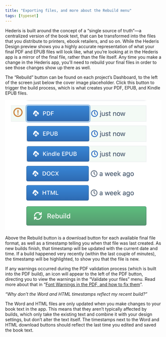 ```yaml
---
title: "Exporting files, and more about the Rebuild menu"
tags: [typeset]
---
```

 
<html><body><section data-type="chapter" class="hsecchapter" data-hederis-type="hsecchapter" id="builds" data-pi-attrs="id: builds; data-tags: typeset;" role="doc-chapter" data-tags="typeset" data-author-name=" " data-book-title=" " title="Exporting files, and more about the Rebuild menu"><p class="hblkp" data-hederis-type="hblkp" id="pmX88lLJp">Hederis is built around the concept of a &#8220;single source of truth&#8221;&#8212;a centralized version of the book text, that can be transformed into the files that you distribute to printers, ebook retailers, and so on. While the Hederis Design preview shows you a highly accurate representation of what your final PDF and EPUB files will look like, what you&#8217;re looking at in the Hederis app is a mirror of the final file, rather than the file itself. Any time you make a change in the Hederis app, you&#8217;ll need to rebuild your final files in order to see those changes show up there as well. </p><p class="hblkp" data-hederis-type="hblkp" id="p9K5oYK6S">The &#8220;Rebuild&#8221; button can be found on each project&#8217;s Dashboard, to the left of the screen just below the cover image placeholder. Click this button to trigger the build process, which is what creates your PDF, EPUB, and Kindle EPUB files.</p><img data-hederis-type="hblkimg" class="hblkimg" id="pJXgDQwv1" src="/images/builds1.png" data-img-src="/images/builds1.png"/><p class="hblkp" data-hederis-type="hblkp" id="pE74yXqrX">Above the Rebuild button is a download button for each available final file format, as well as a timestamp telling you when that file was last created. As new builds finish, that timestamp will be updated with the current date and time. If a build happened very recently (within the last couple of minutes), the timestamp will be highlighted, to show you that the file is new.</p><p class="hblkp" data-hederis-type="hblkp" id="p2LuVUXlO">If any warnings occurred during the PDF validation process (which is built into the PDF build), an icon will appear to the left of the PDF button, directing you to view the warnings in the &#8220;Validate your files&#8221; menu. Read more about that in &#8220;<a href="{% link _docs/font-warnings.md %}" class="hspana" data-hederis-type="hspana" id="p8AusLwVz">Font Warnings in the PDF, and how to fix them</a>&#8221;.</p><p class="hblkp" data-hederis-type="hblkp" id="po0mARFhl"><em data-hederis-type="hspanem" id="pO3NWZJo4">&#8220;<em class="hspanem" data-hederis-type="hspanem" id="p8SstbIJH">Why don&#8217;t the Word and HTML timestamps reflect my recent build?&#8221;</em></em></p><p class="hblkp" data-hederis-type="hblkp" id="pHXIEPKFz">The Word and HTML files are only updated when you make changes to your book text in the app. This means that they aren&#8217;t typically affected by builds, which only take the existing text and combine it with your design settings, but don&#8217;t alter the text itself. The timestamps next to the Word and HTML download buttons should reflect the last time you edited and saved the book text.</p></section></body></html>
